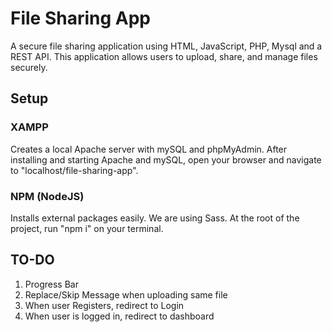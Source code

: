 # File Sharing App

A secure file sharing application using HTML, JavaScript, PHP, Mysql and a REST API. This application allows users to upload, share, and manage files securely.

## Setup

### XAMPP

Creates a local Apache server with mySQL and phpMyAdmin. After installing and starting Apache and mySQL, open your browser and navigate to "localhost/file-sharing-app".

### NPM (NodeJS)

Installs external packages easily. We are using Sass. At the root of the project, run "npm i" on your terminal.

## TO-DO

1. Progress Bar
2. Replace/Skip Message when uploading same file
3. When user Registers, redirect to Login
4. When user is logged in, redirect to dashboard
